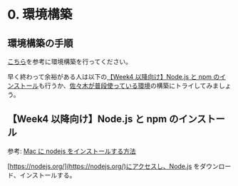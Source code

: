 # 0. 環境構築

## 環境構築の手順

[こちら](https://github.com/engineer-guild-gsskt/bootcamp-env)を参考に環境構築を行ってください。

早く終わって余裕がある人は以下の[【Week4 以降向け】Node.js と npm のインストール](#week4-以降向けnodejs-と-npm-のインストール)も行うか、[佐々木が普段使っている環境](https://github.com/philip82148/env-setup)の構築にトライしてみましょう。

## 【Week4 以降向け】Node.js と npm のインストール

参考: [Mac に nodejs をインストールする方法](https://qiita.com/sakana_hug/items/7440df68734f3d5ce772)

[https://nodejs.org/](https://nodejs.org/)にアクセスし、Node.js をダウンロード、インストールする。
